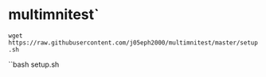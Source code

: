 # multimnitest`
`wget https://raw.githubusercontent.com/j05eph2000/multimnitest/master/setup.sh`

``bash setup.sh

